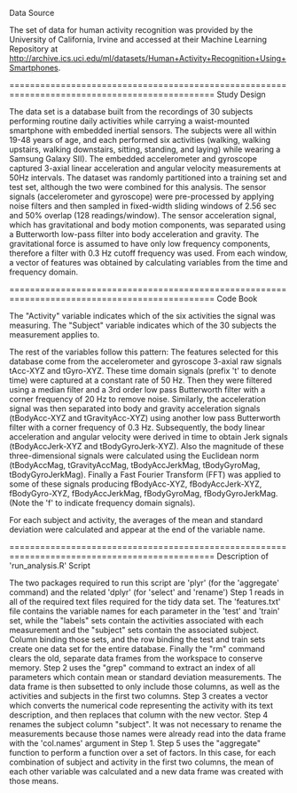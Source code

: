 Data Source

The set of data for human activity recognition was provided by the University of California, Irvine and accessed at their Machine Learning Repository at http://archive.ics.uci.edu/ml/datasets/Human+Activity+Recognition+Using+Smartphones. 

==============================================================================================
Study Design

The data set is a database built from the recordings of 30 subjects performing routine daily activities while carrying a waist-mounted smartphone with embedded inertial sensors.
The subjects were all within 19-48 years of age, and each performed six activities (walking, walking upstairs, walking downstairs, sitting, standing, and laying) while wearing a Samsung Galaxy SII).
The embedded accelerometer and gyroscope captured 3-axial linear acceleration and angular velocity measurements at 50Hz intervals.  The dataset was randomly partitioned into a training set and test set, although the two were combined for this analysis.
The sensor signals (accelerometer and gyroscope) were pre-processed by applying noise filters and then sampled in fixed-width sliding windows of 2.56 sec and 50% overlap (128 readings/window). The sensor acceleration signal, which has gravitational and body motion components, was separated using a Butterworth low-pass filter into body acceleration and gravity. The gravitational force is assumed to have only low frequency components, therefore a filter with 0.3 Hz cutoff frequency was used. From each window, a vector of features was obtained by calculating variables from the time and frequency domain.

==============================================================================================
Code Book

The "Activity" variable indicates which of the six activities the signal was measuring.  The "Subject" variable indicates which of the 30 subjects the measurement applies to.

The rest of the variables follow this pattern:
The features selected for this database come from the accelerometer and gyroscope 3-axial raw signals tAcc-XYZ and tGyro-XYZ. These time domain signals (prefix 't' to denote time) were captured at a constant rate of 50 Hz. Then they were filtered using a median filter and a 3rd order low pass Butterworth filter with a corner frequency of 20 Hz to remove noise. Similarly, the acceleration signal was then separated into body and gravity acceleration signals (tBodyAcc-XYZ and tGravityAcc-XYZ) using another low pass Butterworth filter with a corner frequency of 0.3 Hz. 
Subsequently, the body linear acceleration and angular velocity were derived in time to obtain Jerk signals (tBodyAccJerk-XYZ and tBodyGyroJerk-XYZ). Also the magnitude of these three-dimensional signals were calculated using the Euclidean norm (tBodyAccMag, tGravityAccMag, tBodyAccJerkMag, tBodyGyroMag, tBodyGyroJerkMag). 
Finally a Fast Fourier Transform (FFT) was applied to some of these signals producing fBodyAcc-XYZ, fBodyAccJerk-XYZ, fBodyGyro-XYZ, fBodyAccJerkMag, fBodyGyroMag, fBodyGyroJerkMag. (Note the 'f' to indicate frequency domain signals). 

For each subject and activity, the averages of the mean and standard deviation were calculated and appear at the end of the variable name.

==============================================================================================
Description of 'run_analysis.R' Script

The two packages required to run this script are 'plyr' (for the 'aggregate' command) and the related 'dplyr' (for 'select' and 'rename')
Step 1 reads in all of the required text files required for the tidy data set.  The 'features.txt' file contains the variable names for each parameter in the 'test' and 'train' set, while the "labels" sets contain the activities associated with each measurement and the "subject" sets contain the associated subject.  Column binding those sets, and the row binding the test and train sets create one data set for the entire database.  Finally the "rm" command clears the old, separate data frames from the workspace to conserve memory.
Step 2 uses the "grep" command to extract an index of all parameters which contain mean or standard deviation measurements.  The data frame is then subsetted to only include those columns, as well as the activities and subjects in the first two columns.
Step 3 creates a vector which converts the numerical code representing the activity with its text description, and then replaces that column with the new vector.
Step 4 renames the subject column "subject".  It was not necessary to rename the measurements because those names were already read into the data frame with the 'col.names' argument in Step 1.
Step 5 uses the "aggregate" function to perform a function over a set of factors.  In this case, for each combination of subject and activity in the first two columns, the mean of each other variable was calculated and a new data frame was created with those means.
